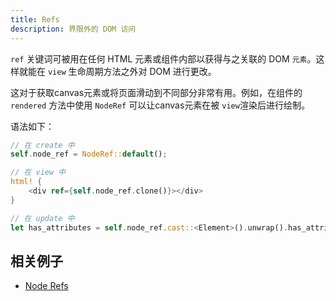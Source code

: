 ```yaml
---
title: Refs
description: 界限外的 DOM 访问
---
```


`ref` 关键词可被用在任何 HTML 元素或组件内部以获得与之关联的 DOM `元素`。这样就能在 `view` 生命周期方法之外对 DOM 进行更改。

这对于获取canvas元素或将页面滑动到不同部分非常有用。例如，在组件的`rendered` 方法中使用 `NodeRef` 可以让canvas元素在被 `view`渲染后进行绘制。

语法如下：

```rust
// 在 create 中
self.node_ref = NodeRef::default();

// 在 view 中
html! {
    <div ref={self.node_ref.clone()}></div>
}

// 在 update 中
let has_attributes = self.node_ref.cast::<Element>().unwrap().has_attributes();
```

## 相关例子

- [Node Refs](https://github.com/yewstack/yew/tree/master/examples/node_refs)
